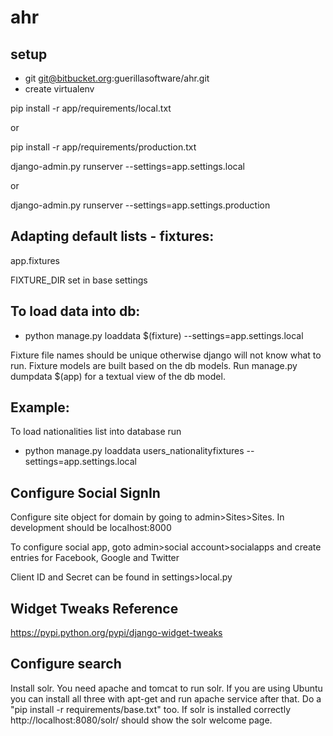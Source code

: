 
# ahr

## setup

- git git@bitbucket.org:guerillasoftware/ahr.git
- create virtualenv

pip install -r app/requirements/local.txt

 or 

pip install -r app/requirements/production.txt

django-admin.py runserver --settings=app.settings.local

 or 

django-admin.py runserver --settings=app.settings.production

## Adapting default lists - fixtures:

app.fixtures

FIXTURE_DIR set in base settings

## To load data into db:

 - python manage.py loaddata $(fixture) --settings=app.settings.local

Fixture file names should be unique otherwise django will not know what to run.
Fixture models are built based on the db models.
Run manage.py dumpdata $(app) for a textual view of the db model.

## Example:

To load nationalities list into database run

 - python manage.py loaddata users_nationalityfixtures --settings=app.settings.local


## Configure Social SignIn
Configure site object for domain by going to admin>Sites>Sites. In development should be localhost:8000

To configure social app, goto admin>social account>socialapps and create entries for Facebook, Google and Twitter

Client ID and Secret can be found in settings>local.py

## Widget Tweaks Reference
https://pypi.python.org/pypi/django-widget-tweaks



## Configure search

Install solr. 
You need apache and tomcat to run solr. 
If you are using Ubuntu you can install all three with apt-get and run apache service after that.
Do a "pip install -r requirements/base.txt" too.
If solr is installed correctly http://localhost:8080/solr/ should show the solr welcome page.


